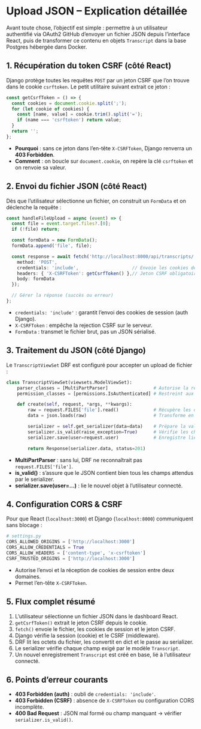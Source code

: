 # Upload JSON – Explication détaillée

Avant toute chose, l’objectif est simple : permettre à un utilisateur authentifié via OAuth2 GitHub d’envoyer un fichier JSON depuis l’interface React, puis de transformer ce contenu en objets `Transcript` dans la base Postgres hébergée dans Docker.

## 1. Récupération du token CSRF (côté React)

Django protège toutes les requêtes `POST` par un jeton CSRF que l’on trouve dans le cookie `csrftoken`. Le petit utilitaire suivant extrait ce jeton :

```typescript
const getCsrfToken = () => {
  const cookies = document.cookie.split(';');
  for (let cookie of cookies) {
    const [name, value] = cookie.trim().split('=');
    if (name === 'csrftoken') return value;
  }
  return '';
};
```

- **Pourquoi** : sans ce jeton dans l’en-tête `X-CSRFToken`, Django renverra un **403 Forbidden**.  
- **Comment** : on boucle sur `document.cookie`, on repère la clé `csrftoken` et on renvoie sa valeur.

## 2. Envoi du fichier JSON (côté React)

Dès que l’utilisateur sélectionne un fichier, on construit un `FormData` et on déclenche la requête :

```typescript
const handleFileUpload = async (event) => {
  const file = event.target.files?.[0];
  if (!file) return;

  const formData = new FormData();
  formData.append('file', file);

  const response = await fetch('http://localhost:8000/api/transcripts/', {
    method: 'POST',
    credentials: 'include',                    // Envoie les cookies de session
    headers: { 'X-CSRFToken': getCsrfToken() },// Jeton CSRF obligatoire
    body: formData
  });

  // Gérer la réponse (succès ou erreur)
};
```

- `credentials: 'include'` : garantit l’envoi des cookies de session (auth Django).  
- `X-CSRFToken` : empêche la rejection CSRF sur le serveur.  
- `FormData` : transmet le fichier brut, pas un JSON sérialisé.

## 3. Traitement du JSON (côté Django)

Le `TranscriptViewSet` DRF est configuré pour accepter un upload de fichier :

```python
class TranscriptViewSet(viewsets.ModelViewSet):
    parser_classes = [MultiPartParser]                 # Autorise la réception de fichiers
    permission_classes = [permissions.IsAuthenticated] # Restreint aux utilisateurs connectés

    def create(self, request, *args, **kwargs):
        raw = request.FILES['file'].read()             # Récupère les octets du JSON
        data = json.loads(raw)                         # Transforme en dict Python

        serializer = self.get_serializer(data=data)    # Prépare la validation
        serializer.is_valid(raise_exception=True)      # Vérifie les champs requis
        serializer.save(user=request.user)             # Enregistre lié à l’utilisateur

        return Response(serializer.data, status=201)
```

- **MultiPartParser** : sans lui, DRF ne reconnaîtrait pas `request.FILES['file']`.  
- **is_valid()** : s’assure que le JSON contient bien tous les champs attendus par le serializer.  
- **serializer.save(user=…)** : lie le nouvel objet à l’utilisateur connecté.

## 4. Configuration CORS & CSRF

Pour que React (`localhost:3000`) et Django (`localhost:8000`) communiquent sans blocage :

```python
# settings.py
CORS_ALLOWED_ORIGINS = ['http://localhost:3000']
CORS_ALLOW_CREDENTIALS = True
CORS_ALLOW_HEADERS = ['content-type', 'x-csrftoken']
CSRF_TRUSTED_ORIGINS = ['http://localhost:3000']
```

- Autorise l’envoi et la réception de cookies de session entre deux domaines.  
- Permet l’en-tête `X-CSRFToken`.

## 5. Flux complet résumé

1. L’utilisateur sélectionne un fichier JSON dans le dashboard React.  
2. `getCsrfToken()` extrait le jeton CSRF depuis le cookie.  
3. `fetch()` envoie le fichier, les cookies de session et le jeton CSRF.  
4. Django vérifie la session (cookie) et le CSRF (middleware).  
5. DRF lit les octets du fichier, les convertit en dict et le passe au serializer.  
6. Le serializer vérifie chaque champ exigé par le modèle `Transcript`.  
7. Un nouvel enregistrement `Transcript` est créé en base, lié à l’utilisateur connecté.

## 6. Points d’erreur courants

- **403 Forbidden (auth)** : oubli de `credentials: 'include'`.  
- **403 Forbidden (CSRF)** : absence de `X-CSRFToken` ou configuration CORS incomplète.  
- **400 Bad Request** : JSON mal formé ou champ manquant → vérifier `serializer.is_valid()`.